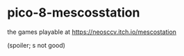 # pico-8-mescosstation
the games playable at https://neosccv.itch.io/mescostation

(spoiler; s not good)
